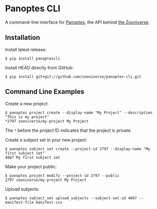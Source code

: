 # Panoptes CLI

A command-line interface for [Panoptes](https://github.com/zooniverse/Panoptes),
the API behind [the Zooniverse](https://www.zooniverse.org/).

## Installation

Install latest release:

```
$ pip install panoptescli
```

Install HEAD directly from GitHub:

```
$ pip install git+git://github.com/zooniverse/panoptes-cli.git
```

## Command Line Examples

Create a new project:

```
$ panoptes project create --display-name "My Project" --description "This is my project"
*2797 zooniverse/my-project My Project
```

The `*` before the project ID indicates that the project is private.

Create a subject set in your new project:

```
$ panoptes subject_set create --project-id 2797 --display-name "My first subject set"
4667 My first subject set
```

Make your project public:

```
$ panoptes project modify --project-id 2797 --public
2797 zooniverse/my-project My Project
```

Upload subjects:

```
$ panoptes subject_set upload_subjects --subject-set-id 4667 --manifest-file manifest.csv
```
